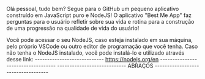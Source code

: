Olá pessoal, tudo bem? Segue para o GitHub um pequeno aplicativo construído em JavaScript puro e NodeJS!
O aplicativo "Best Me App" faz perguntas para o usuário refletir sobre sua vida e rotina para a construção de uma progressão na qualidade de vida do usuário!


Você pode acessar o seu NodeJS, caso esteja instalado em sua máquina, pelo próprio VSCode ou outro editor de programação que você tenha. Caso não tenha o NodeJS instalado, você pode instalá-lo e utilizado através desse link:
----------------------------               https://nodejs.org/en            ----------------------------------- 
----------------------------                     ABRAÇOS                    -----------------------------------  